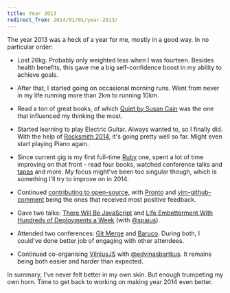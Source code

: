 ```yaml
---
title: Year 2013
redirect_from: 2014/01/01/year-2013/
---
```


The year 2013 was a heck of a year for me, mostly in a good way. In no particular order:

* Lost 26kg. Probably only weighted less when I was fourteen. Besides health benefits, this gave me a big self-confidence boost in my ability to achieve goals.

* After that, I started going on occasional morning runs. Went from never in my life running more than 2km to running 10km.

* Read a ton of great books, of which [Quiet by Susan Cain](//amazon.com/Quiet-Power-Introverts-World-Talking/dp/0307352153) was the one that influenced my thinking the most.

* Started learning to play Electric Guitar. Always wanted to, so I finally did. With the help of [Rocksmith 2014](//rocksmith.ubi.com/), it's going pretty well so far. Might even start playing Piano again.

* Since current gig is my first full-time [Ruby](//ruby-lang.org) one, spent a lot of time improving on that front - read four books, watched conference talks and [tapas](//rubytapas.com) and more. My focus might've been too singular though, which is something I'll try to improve on in 2014.

* Continued [contributing to open-source](//github.com/mmozuras), with [Pronto](//github.com/mmozuras/pronto) and [vim-github-comment](//github.com/mmozuras/vim-github-comment) being the ones that received most positive feedback.

* Gave two talks: [There Will Be JavaScript](//speakerdeck.com/mmozuras/there-will-be-javascript) and [Life Embetterment With Hundreds of Deployments a Week](//speakerdeck.com/mmozuras/life-embetterment-with-hundreds-of-deployments-a-week) (with [@spajus](//twitter.com/spajus)).

* Attended two conferences: [Git Merge](//git-merge.com/) and [Baruco](//baruco.org/). During both, I could've done better job of engaging with other attendees.

* Continued co-organising [VilniusJS](//vilniusjs.lt/) with [@edvinasbartkus](//twitter.com/edvinasbartkus). It remains being both easier and harder than expected.

In summary, I've never felt better in my own skin. But enough trumpeting my own horn. Time to get back to working on making year 2014 even better.
